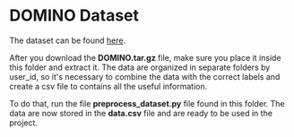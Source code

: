# DOMINO Dataset

The dataset can be found [here](https://dataverse.unimi.it/dataset.xhtml?persistentId=doi:10.13130/RD_UNIMI/QECFKA).

After you download the **DOMINO.tar.gz** file, make sure you place it inside this folder and extract it. The data are 
organized in separate folders by user_id, so it's necessary to combine the data with the correct labels and create a csv 
file to contains all the useful information.  

To do that, run the file **preprocess_dataset.py** file found in this folder. The data are now stored in the **data.csv** file and
are ready to be used in the project.